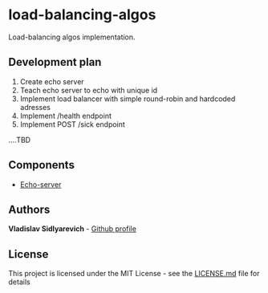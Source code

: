 # load-balancing-algos
Load-balancing algos implementation.

## Development plan

1) Create echo server
2) Teach echo server to echo with unique id
3) Implement load balancer with simple round-robin and
   hardcoded adresses
4) Implement /health endpoint
5) Implement POST /sick endpoint

....TBD

## Components
* [Echo-server](echo-server/README.md)

## Authors

**Vladislav Sidlyarevich** - [Github profile](https://github.com/vlsidlyarevich)

## License

This project is licensed under the MIT License - see the [LICENSE.md](LICENSE.md) file for details